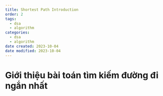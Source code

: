 ```yaml
---
title: Shortest Path Introduction
order: 2
tags:
  - dsa
  - algorithm
categories:
  - dsa
  - algorithm
date created: 2023-10-04
date modified: 2023-10-04
---
```


# Giới thiệu bài toán tìm kiếm đường đi ngắn nhất

